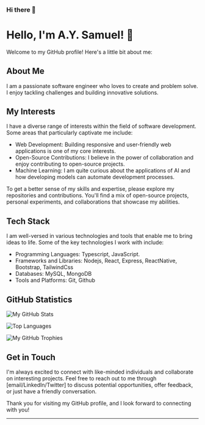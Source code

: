 ### Hi there 👋
# Hello, I'm A.Y. Samuel! 👋

Welcome to my GitHub profile! Here's a little bit about me:

## About Me
I am a passionate software engineer who loves to create and problem solve. I enjoy tackling challenges and building innovative solutions.

## My Interests
I have a diverse range of interests within the field of software development. Some areas that particularly captivate me include:
- Web Development: Building responsive and user-friendly web applications is one of my core interests.
- Open-Source Contributions: I believe in the power of collaboration and enjoy contributing to open-source projects.
- Machine Learning: I am quite curious about the applications of AI and how developing models can automate development processes.

<!-- ## My Work
Throughout my journey, I've worked on numerous projects, both personal and professional. Here are a few highlights:
- Project 1: **Sentiment Analysis with Deep Learning** - Developed a sentiment analysis model using LSTM neural networks to classify emotions in text data.
- Project 2: **E-commerce Website** - Built a full-stack e-commerce website with features such as user authentication, product listing, and shopping cart functionality.
- Project 3: **OpenWeather API Wrapper** - Created a Python library that simplifies interaction with the OpenWeather API, providing easy access to weather data. -->

To get a better sense of my skills and expertise, please explore my repositories and contributions. You'll find a mix of open-source projects, personal experiments, and collaborations that showcase my abilities.

## Tech Stack
I am well-versed in various technologies and tools that enable me to bring ideas to life. Some of the key technologies I work with include:
- Programming Languages: Typescript, JavaScript.
- Frameworks and Libraries: Nodejs, React, Express, ReactNative, Bootstrap, TailwindCss
- Databases: MySQL, MongoDB
- Tools and Platforms: Git, Github

## GitHub Statistics
![My GitHub Stats](https://github-readme-stats.vercel.app/api?username=AYSamuel&show_icons=true&theme=radical)

![Top Languages](https://github-readme-stats.vercel.app/api/top-langs/?username=AYSamuel&theme=radical)

![My GitHub Trophies](https://github-profile-trophy.vercel.app/?username=AYSamuel&theme=radical)

<!-- ## Random Developer Quote
> "Any fool can write code that a computer can understand. Good programmers write code that humans can understand." - Martin Fowler -->

## Get in Touch
I'm always excited to connect with like-minded individuals and collaborate on interesting projects. Feel free to reach out to me through [email/LinkedIn/Twitter] to discuss potential opportunities, offer feedback, or just have a friendly conversation.

Thank you for visiting my GitHub profile, and I look forward to connecting with you!

---









<!--
**AYSamuel/AYSamuel** is a ✨ _special_ ✨ repository because its `README.md` (this file) appears on your GitHub profile.

Here are some ideas to get you started:

- 🔭 I’m currently working on ...
- 🌱 I’m currently learning ...
- 👯 I’m looking to collaborate on ...
- 🤔 I’m looking for help with ...
- 💬 Ask me about ...
- 📫 How to reach me: ...
- 😄 Pronouns: ...
- ⚡ Fun fact: ...
-->
